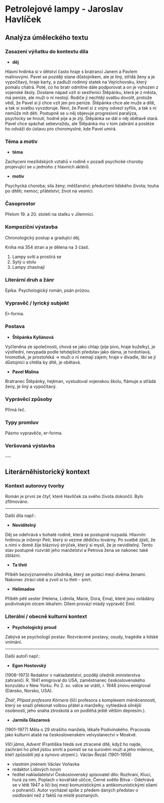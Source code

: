 # Petrolejové lampy - Jaroslav Havlíček

## Analýza úměleckého textu

### Zasazení výňatku do kontextu díla

- **děj**

Hlavní hrdinka si v dětství často hraje s bratranci Janem a Pavlem malinovými. Pavel se později stane důstojníkem, ale je líný, střídá ženy a je vypočítavý, hraje karty, a zadluží rodinný statek na Vejrichovsku, který pomalu chátrá. Poté, co ho bratr odmítne dále podporovat a on je vyhozen z vojenské školy. Dostane nápad vzít si sestřenici Štěpánku, která je z města, má peníze, ale muži o ní nestojí. Rodiče jí nechtějí svatbu dovolit, protože vědí, že Pavel si jí chce vzít jen pro peníze. Štěpánka chce ale muže a dítě, a tak si svatbu vyvzdoruje. Neví, že Pavel si z vojny odvezl syfilis, a tak s ní nemůže mít děti. Postupně se u něj objevuje progresivní paralýza, psychicky se hroutí, hodně pije a je zlý. Štěpánka se dál o něj obětavě stará. Pavel chce spáchat sebevraždu, ale Štěpánka mu v tom zabrání a posléze ho odváží do ústavu pro choromyslné, kde Pavel umírá.

### Téma a motiv

- **téma**

Zachycení mezilidských vztahů v rodině v pozadí psychické choroby projevující se u jednoho z hlavních aktérů.

- **motiv**

Psychycká choroba; síla ženy; měšťanství; předurčení lidského života; touha po dítěti; nemoc; přátelství; život na vesnici.

### Časoprostor

Přelom 19. a 20. století na statku v Jilemnici.

### Kompoziční výstavba

Chronologický postup a gradující děj.

Kniha má 354 stran a je dělena na 3 části.

1. Lampy svítí a prostírá se
2. Sytý u stolu
3. Lampy zhasínají

### Literární druh a žánr

Epika. Psychologický román, psán prózou.

### Vypravěč / lyrický subjekt

Er-forma.

### Postava

- **Štěpánka Kyliánová**

Vyčleněna ze společnosti, chová se jako chlap (pije pivo, hraje kuželky), je výstřední, nevypadá podle tehdejších představ jako dáma, je tvrdohlavá, hromotluk, je prostořeká -> muži o ní nemají zájem; hraje v divadle, líbí se jí důstojníci a chtěla by dítě, je obětavá.

- **Pavel Malina**

Bratranec Štěpánky, hejtman, vystudoval vojenskou školu, flámuje a střádá ženy, je líný a vypočítavý.

### Vyprávěcí způsoby

Přímá řeč.

### Typy promluv

Pásmo vypravěče, er-forma.

### Veršovaná výstavba

\-\-\-

## Literárněhistorický kontext

### Kontext autorovy tvorby

Román je první ze čtyř, které Havlíček za svého života dokončil. Bylo zfilmováno.

---

Další díla např.:

- **Neviditelný**

Děj se odehrává v bohaté rodině, která se postupně rozpadá. Hlavním hrdinou je inženýr Petr, který si vezme dědičku továrny. Po svatbě zjistí, že s nimi v domě žije bláznivý strýček, který si myslí, že je neviditelný. Tento stav postupně rozvrátí jeho manželství a Petrova žena se nakonec také zblázní.

- **Ta třetí**

Příběh bezvýznamného úředníka, který se potácí mezi dvěma ženami. Nakonec ztrácí obě a zvolí si tu třetí - smrt.

- **Helimadoe**

Příběh pěti sester (Helena, Lidmila, Marie, Dora, Ema), které jsou ovládány podivínským otcem lékařem. Dílem provází mladý vypravěč Emil. 

### Literální / obecně kulturní kontext

- **Psychologický proud**

Zabývá se psychologií postav. Rozvrácené postavy, osudy, tragédie a lidské vnímání.

---

Další autoři např.:

- **Egon Hostovský**

(1908–1973) Redaktor v nakladatelství, později úředník ministerstva zahraničí. R. 1941 emigroval do USA, zaměstnanec československého konzulátu v New Yorku. Po 2. sv. válce se vrátil, r. 1948 znovu emigroval (Dánsko, Norsko, USA).

*Žhář*, *Případ profesora Körnera* (líčí profesora s komplexem méněcennosti, který se snaží překonat volbou přátel a manželky, vyhledává silnější osobnosti, jeho snaha ztroskotá a on podléhá ještě větším depresím.).

- **Jarmila Glazarová**

(1901–1977) Měla o 29 strašího manžela, lékaře Podivínského. Pracovala jako kulturní atašé na československém velvyslanectví v Moskvě.

*Vlčí jáma*, *Advent* (Františka hledá své ztracené dítě, když ho najde, zachrání ho před jistou smrtí a pomstí se na surovém muži a jeho milence, kteří způsobili její a synovo utrpení.).
Václav Řezáč (1901-1956)
- vlastním jménem Václav Voňavka
- redaktor Lidových novin
- ředitel nakladatelství Československý spisovatel 
dílo: Rozhraní, Kluci, hurá za ním, Poplach v kovářské uličce, Černé světlo
Bitva - Odehrává se v létě 1947 a líčí boj mezi komunistickými a antikomunistickými silami o pohraničí. Autor vycházel spíše z předem daných představ o osidlování než z faktů na místě poznaných.

